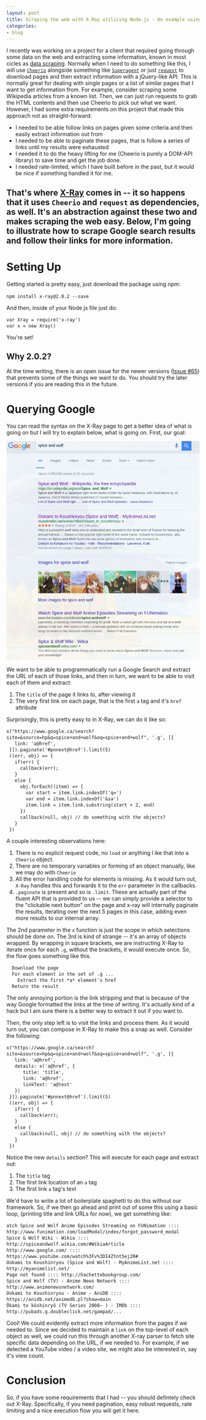 ```yaml
---
layout: post
title: Scraping the web with X-Ray utilizing Node.js - An example using Google
categories:
- blog
---
```


I recently was working on a project for a client that required going through some
data on the web and extracting some information, known in most cicles as [data scraping](https://en.wikipedia.org/wiki/Data_scraping).
Normally when I need to do something like this, I will use [`Cheerio`](https://github.com/cheeriojs/cheerio) alongside something like [`Superagent`](https://github.com/visionmedia/superagent) or just [`request`](https://github.com/request/request) to download pages and then extract information with a jQuery-like API. This is normally great for dealing with single pages or a list of similar pages that I want to get information from. For example, consider scraping some Wikipedia articles from a known list. Then, we can just run requests to grab the HTML contents and then use Cheerio to pick out what we want. However, I had some extra requirements on this project that made this approach not as straight-forward:

  * I needed to be able follow links on pages given some criteria and then easily
  extract information out from
  * I needed to be able to paginate these pages, that is follow a series of links
  until my results were exhausted
  * I needed it to do the heavy lifting for me (Cheerio is purely a DOM-API library) to
  save time and get the job done.
  * I needed rate-limited, which I have built before in the past, but it would be nice
  if something handled it for me.

  That's where [X-Ray](https://github.com/request/request) comes in -- it so happens that
  it uses `Cheerio` and `request` as dependencies, as well. It's an abstraction against these
  two and makes scraping the web easy. Below, I'm going to illustrate how to scrape Google
  search results and follow their links for more information.
---

# Setting Up

Getting started is pretty easy, just download the package using npm:

`npm install x-ray@2.0.2 --save`

And then, inside of your Node.js file just do:

```
var Xray = require('x-ray')
var x = new Xray()
```

You're set!

## Why 2.0.2?

At the time writing, there is an open issue for the newer versions ([Issue #65](https://github.com/lapwinglabs/x-ray/issues/65)) that prevents some of the things
we want to do. You should try the later versions if you are reading this in the future.

# Querying Google

You can read the syntax on the X-Ray page to get a better idea of what is going on but I will try to explain below, what is going on.  First, our goal:

![the goal](/assets/posts/google_results.png)

We want to be able to programmatically run a Google Search and extract the URL of each of those links, and then in turn, we want to be able to visit each of them and extract:

1. The `title` of the page it links to, after viewing it
2. The very first link on each page, that is the first `a` tag and it's `href` attribute

Surprisingly, this is pretty easy to in X-Ray, we can do it like so:

```
x("https://www.google.ca/search?site=&source=hp&q=spice+and+wolf&oq=spice+and+wolf", '.g', [{
   link: 'a@href',
 }]).paginate('#pnnext@href').limit(5)
 ((err, obj) => {
   if(err) {
     callback(err);
   }
   else {
     obj.forEach((item) => {
       var start = item.link.indexOf('q=')
       var end = item.link.indexOf('&sa')
       item.link = item.link.substring(start + 2, end)
     })
     callback(null, obj) // do something with the objects?
   }   
 })
```

A couple interesting observations here:

1. There is no explicit request code, no `load` or anything l ike that into a `Cheerio` object.
2. There are no temporary variables or forming of an object manually, like we may do with `Cheerio`
3. All the error handling code for elements is missing. As it would turn out, `X-Ray` handles this and forwards it to the `err` parameter in the callbacks.
4. `.paginate` is present and so is `.limit`. These are actually part of the fluent API that is provided to us -- we can simply provide a selector to the "clickable next button" on the page and x-ray will internally paginate the results, iterating over the next 5 pages in this case, adding even more results to our internal array.

The 2nd parameter in the `x` function is just the scope in which selections should be done on. The 3rd is kind of strange -- it's an array of objects wrapped. By wrapping in square brackets, we are instructing X-Ray to iterate once for each `.g`, without the brackets, it would execute once. So, the flow goes something like this.

```
  Download the page
  For each element in the set of .g ...
    Extract the first *a* element's href
  Return the result
```

The only annoying portion is the link stripping and that is because of the way Google formatted the links at the time of writing. It's actually kind of a hack but I am sure there is a better way to extract it out if you want to.

Then, the only step left is to visit the links and process them. As it would turn out, you can compose in X-Ray to make this a snap as well. Consider the following:

```
x("https://www.google.ca/search?site=&source=hp&q=spice+and+wolf&oq=spice+and+wolf", '.g', [{
   link: 'a@href',
   details: x('a@href', {
      title: 'title',
      link: 'a@href',
      linkText: 'a@text'
   })
 }]).paginate('#pnnext@href').limit(5)
 ((err, obj) => {
   if(err) {
     callback(err);
   }
   else {
     callback(null, obj) // do something with the objects?
   }   
 })
```

Notice the new `details` section? This will execute for each page and extract out:

1. The `title` tag
2. The first link location of an `a` tag
3. The first link `a` tag's text

We'd have to write a lot of boilerplate spaghetti to do this without our framework. So,
if we then go ahead and print out of some this using a basic loop, (printing title and link URLs for now), we get something like:

```
atch Spice and Wolf Anime Episodes Streaming on FUNimation :::: http://www.funimation.com/loadModal/index/forgot_password_modal
Spice & Wolf Wiki - Wikia :::: http://spiceandwolf.wikia.com/#WikiaArticle
http://www.google.com/ :::: https://www.youtube.com/watch%3Fv%3DI4Ztnt5ej20#
Ookami to Koushinryou (Spice and Wolf) - MyAnimeList.net :::: http://myanimelist.net/
Page not found :::: http://hachettebookgroup.com/
Spice and Wolf (TV) - Anime News Network :::: http://www.animenewsnetwork.com/
Ookami to Koushinryou - Anime - AniDB :::: https://anidb.net/animedb.pl?show=main
Ôkami to kôshinryô (TV Series 2008– ) - IMDb :::: http://pubads.g.doubleclick.net/gampad/...
```

Cool! We could evidently extract more information from the pages if we needed to. Since we decided to maintain a `link` on the top-level of each object as well, we could run this through another X-ray parser to fetch site specific data depending on the URL, if we needed to. For example, if we detected a YouTube video / a video site, we might also be interested in, say it's view count.

# Conclusion

So, if you have some requirements that I had -- you should defintely check out X-Ray. Specifically, if you need pagination, easy robust requests, rate limiting and a nice execution flow you will get it here. 
